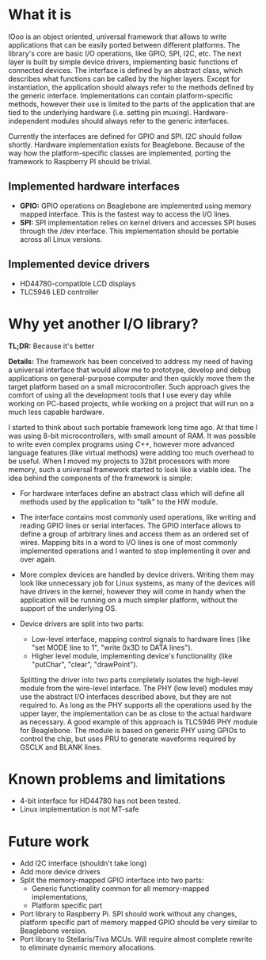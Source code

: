 What it is
==========

IOoo is an object oriented, universal framework that allows to write applications that can be easily ported between different platforms. The library's core are basic I/O operations, like GPIO, SPI, I2C, etc. The next layer is built by simple device drivers, implementing basic functions of connected devices. The interface is defined by an abstract class, which describes what functions can be called by the higher layers. Except for instantiation, the application should always refer to the methods defined by the generic interface. Implementations can contain platform-specific methods, however their use is limited to the parts of the application that are tied to the underlying hardware (i.e. setting pin muxing). Hardware-independent modules should always refer to the generic interfaces. 

Currently the interfaces are defined for GPIO and SPI. I2C should follow shortly. Hardware implementation exists for Beaglebone. Because of the way how the platform-specific classes are implemented, porting the framework to Raspberry PI should be trivial.

Implemented hardware interfaces
-------------------
  - __GPIO:__ GPIO operations on Beaglebone are implemented using memory mapped interface. This is the fastest way to access the I/O lines.
  - __SPI:__ SPI implementation relies on kernel drivers and accesses SPI buses through the /dev interface. This implementation should be portable across all Linux versions.

Implemented device drivers
----------------
  - HD44780-compatible LCD displays
  - TLC5946 LED controller

Why yet another I/O library?
============
__TL;DR:__ Because it's better

__Details:__ The framework has been conceived to address my need of having a universal interface that would allow me to prototype, develop and debug applications on general-purpose computer and then quickly move them the target platform based on a small microcontroller. Such approach gives the comfort of using all the development tools that I use every day while working on PC-based projects, while working on a project that will run on a much less capable hardware. 

I started to think about such portable framework long time ago. At that time I was using 8-bit microcontrollers, with small amount of RAM. It was possible to write even complex programs using *C++*, however more advanced language features (like virtual methods) were adding too much overhead to be useful. When I moved my projects to 32bit processors with more memory, such a universal framework started to look like a viable idea.
The idea behind the components of the framework is simple: 
- For hardware interfaces define an abstract class which will define all methods used by the application to "talk" to the HW module.
- The interface contains most commonly used operations, like writing and reading GPIO lines or serial interfaces. The GPIO interface allows to define a group of arbitrary lines and access them as an ordered set of wires. Mapping bits in a word to I/O lines is one of most commonly implemented operations and I wanted to stop implementing it over and over again.
- More complex devices are handled by device drivers. Writing them may look like unnecessary job for Linux systems, as many of the devices will have drivers in the kernel, however they will come in handy when the application will be running on a much simpler platform, without the support of the underlying OS.
- Device drivers are split into two parts:
    - Low-level interface, mapping control signals to hardware lines (like "set MODE line to 1", "write 0x3D to DATA lines").
    - Higher level module, implementing device's functionality (like "putChar", "clear", "drawPoint").

  Splitting the driver into two parts  completely isolates the high-level module from the wire-level interface. The PHY (low level) modules may use the abstract I/O interfaces described above, but they are not required to. As long as the PHY supports all the operations used by the upper layer, the implementation can be as close to the actual hardware as necessary. A good example of this approach is TLC5946 PHY module for Beaglebone. The module is based on generic PHY using GPIOs to control the chip, but uses PRU to generate waveforms required by GSCLK and BLANK lines.

Known problems and limitations
===============
- 4-bit interface for HD44780 has not been tested.
- Linux implementation is not MT-safe

Future work
========
- Add I2C interface (shouldn't take long)
- Add more device drivers
- Split the memory-mapped GPIO interface into two parts: 
    - Generic functionality common for all memory-mapped implementations,
    - Platform specific part
- Port library to Raspberry Pi. SPI should work without any changes, platform specific part of memory mapped GPIO should be very similar to Beaglebone version.
- Port library to Stellaris/Tiva MCUs. Will require almost complete rewrite to eliminate dynamic memory allocations.
    
